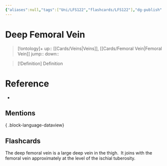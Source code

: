 ```yaml
---
{"aliases":null,"tags":["Uni/LFS122","flashcards/LFS122"],"dg-publish":true,"permalink":"/cards/deep-femoral-vein/","dgPassFrontmatter":true}
---
```


# Deep Femoral Vein

> [!ontology]+
> up:: [[Cards/Veins\|Veins]], [[Cards/Femoral Vein\|Femoral Vein]]
> jump:: 
> down:: 

> [!Definition] Definition
> 

# Reference
- 

## Mentions

{ .block-language-dataview}

## Flashcards

The deep femoral vein is a large deep vein in the thigh.  It joins with the femoral vein approximately at the level of the ischial tuberosity.
